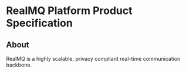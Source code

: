# RealMQ Platform Product Specification

## About
RealMQ is a highly scalable, privacy compliant real-time communication backbone.
